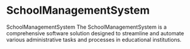 # SchoolManagementSystem
 SchoolManagementSystem  The SchoolManagementSystem is a comprehensive software solution designed to streamline and automate various administrative tasks and processes in educational institutions. 
